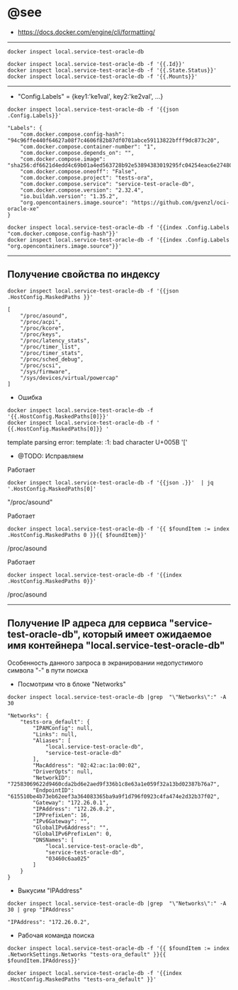 # @see

* https://docs.docker.com/engine/cli/formatting/

---

```shell
docker inspect local.service-test-oracle-db
```
```shell
docker inspect local.service-test-oracle-db -f '{{.Id}}'
docker inspect local.service-test-oracle-db -f '{{.State.Status}}'
docker inspect local.service-test-oracle-db -f '{{.Mounts}}' 
```

---

* "Config.Labels" = {key1:'ke1val', key2:'ke2val', ...}
```shell
docker inspect local.service-test-oracle-db -f '{{json .Config.Labels}}'
```
```text
"Labels": {
    "com.docker.compose.config-hash": "94c96ffe440f64627a08f7c4606f82b87df0701abce59113822bfff9dc873c20",
    "com.docker.compose.container-number": "1",
    "com.docker.compose.depends_on": "",
    "com.docker.compose.image": "sha256:df6621d4edd4c69b01a4ed563728b92e53894383019295fc04254eac6e27480d",
    "com.docker.compose.oneoff": "False",
    "com.docker.compose.project": "tests-ora",
    "com.docker.compose.service": "service-test-oracle-db",
    "com.docker.compose.version": "2.32.4",
    "io.buildah.version": "1.35.2",
    "org.opencontainers.image.source": "https://github.com/gvenzl/oci-oracle-xe"
}
```
```shell
docker inspect local.service-test-oracle-db -f '{{index .Config.Labels "com.docker.compose.config-hash"}}'
docker inspect local.service-test-oracle-db -f '{{index .Config.Labels "org.opencontainers.image.source"}}'
```

---
 
## Получение свойства по индексу


```shell
docker inspect local.service-test-oracle-db -f '{{json .HostConfig.MaskedPaths }}'
```
```text
[
    "/proc/asound",
    "/proc/acpi",
    "/proc/kcore",
    "/proc/keys",
    "/proc/latency_stats",
    "/proc/timer_list",
    "/proc/timer_stats",
    "/proc/sched_debug",
    "/proc/scsi",
    "/sys/firmware",
    "/sys/devices/virtual/powercap"
]
```

* Ошибка 
```shell
docker inspect local.service-test-oracle-db -f '{{.HostConfig.MaskedPaths[0]}}' 
docker inspect local.service-test-oracle-db -f ' {{.HostConfig.MaskedPaths[0]}} '
```
template parsing error: template: :1: bad character U+005B '['

* @TODO: Исправляем

Работает
```shell
docker inspect local.service-test-oracle-db -f '{{json .}}'  | jq '.HostConfig.MaskedPaths[0]'
```
"/proc/asound"

Работает
```shell
docker inspect local.service-test-oracle-db -f '{{ $foundItem := index .HostConfig.MaskedPaths 0 }}{{ $foundItem}}'
```
/proc/asound

Работает 
```shell
docker inspect local.service-test-oracle-db -f '{{index .HostConfig.MaskedPaths 0}}'
```
/proc/asound

---

## Получение IP адреса для сервиса "service-test-oracle-db", который имеет ожидаемое имя контейнера "local.service-test-oracle-db"

Особенность данного запроса в экранировании недопустимого символа "-" в пути поиска

* Посмотрим что в блоке "Networks"
```shell
docker inspect local.service-test-oracle-db |grep  "\"Networks\":" -A 30
```
```text
"Networks": {
    "tests-ora_default": {
        "IPAMConfig": null,
        "Links": null,
        "Aliases": [
            "local.service-test-oracle-db",
            "service-test-oracle-db"
        ],
        "MacAddress": "02:42:ac:1a:00:02",
        "DriverOpts": null,
        "NetworkID": "72583069622d9460cda2bd6e2aed9f336b1c8e63a1e059f32a13bd02387b76a7",
        "EndpointID": "615510be4b73eb62eef3a364083365ba9a9f1d796f0923c4fa474e2d32b37f02",
        "Gateway": "172.26.0.1",
        "IPAddress": "172.26.0.2",
        "IPPrefixLen": 16,
        "IPv6Gateway": "",
        "GlobalIPv6Address": "",
        "GlobalIPv6PrefixLen": 0,
        "DNSNames": [
            "local.service-test-oracle-db",
            "service-test-oracle-db",
            "03460c6aa025"
        ]
    }
}
```
* Выкусим "IPAddress"
```shell
docker inspect local.service-test-oracle-db |grep  "\"Networks\":" -A 30 | grep "IPAddress"
````
```text
"IPAddress": "172.26.0.2",
```
* Рабочая команда поиска
```shell
docker inspect local.service-test-oracle-db -f '{{ $foundItem := index .NetworkSettings.Networks "tests-ora_default" }}{{ $foundItem.IPAddress}}'  
```

```shell
docker inspect local.service-test-oracle-db -f '{{index .HostConfig.MaskedPaths "tests-ora_default" }}'
```